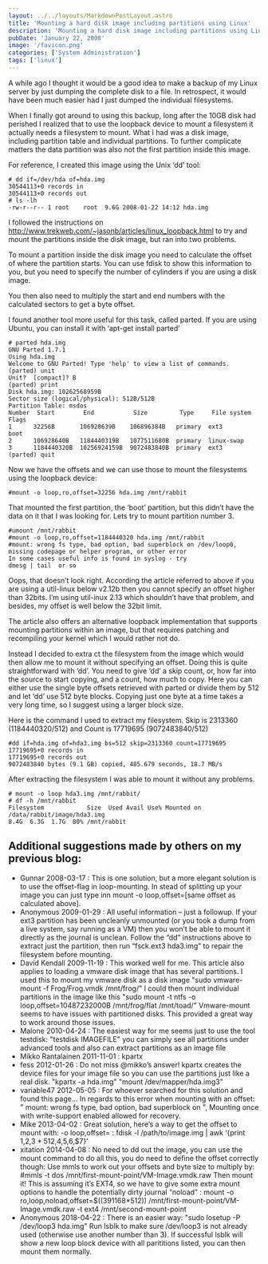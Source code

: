 ```yaml
---
layout: ../../layouts/MarkdownPostLayout.astro
title: 'Mounting a hard disk image including partitions using Linux'
description: 'Mounting a hard disk image including partitions using Linux'
pubDate: 'January 22, 2008'
image: '/favicon.png'
categories: ['System Administration']
tags: ['linux']
---
```

A while ago I thought it would be a good idea to make a backup of my Linux server by just dumping the complete disk to a file. In retrospect, it would have been much easier had I just dumped the individual filesystems.

When I finally got around to using this backup, long after the 10GB disk had perished I realized that to use the loopback device to mount a filesystem it actually needs a filesystem to mount. What I had was a disk image, including partition table and individual partitions. To further complicate matters the data partition was also not the first partition inside this image.

For reference, I created this image using the Unix ‘dd’ tool:

``` shell
# dd if=/dev/hda of=hda.img
30544113+0 records in
30544113+0 records out
# ls -lh
-rw-r--r-- 1 root    root  9.6G 2008-01-22 14:12 hda.img
```

I followed the instructions on http://www.trekweb.com/~jasonb/articles/linux_loopback.html to try and mount the partitions inside the disk image, but ran into two problems.

To mount a partition inside the disk image you need to calculate the offset of where the partition starts. You can use fdisk to show this information to you, but you need to specify the number of cylinders if you are using a disk image.

You then also need to multiply the start and end numbers with the calculated sectors to get a byte offset.

I found another tool more useful for this task, called parted. If you are using Ubuntu, you can install it with ‘apt-get install parted’

``` shell
# parted hda.img
GNU Parted 1.7.1
Using hda.img
Welcome to GNU Parted! Type 'help' to view a list of commands.
(parted) unit
Unit?  [compact]? B
(parted) print
Disk hda.img: 10262568959B
Sector size (logical/physical): 512B/512B
Partition Table: msdos
Number  Start        End           Size         Type     File system  Flags
1      32256B       106928639B    106896384B   primary  ext3         boot
2      106928640B   1184440319B   1077511680B  primary  linux-swap
3      1184440320B  10256924159B  9072483840B  primary  ext3
(parted) quit
```

Now we have the offsets and we can use those to mount the filesystems using the loopback device:

``` shell
#mount -o loop,ro,offset=32256 hda.img /mnt/rabbit
```

That mounted the first partition, the ‘boot’ partition, but this didn’t have the data on it that I was looking for. Lets try to mount partition number 3.

``` shell
#umount /mnt/rabbit
#mount -o loop,ro,offset=1184440320 hda.img /mnt/rabbit
#mount: wrong fs type, bad option, bad superblock on /dev/loop0,
missing codepage or helper program, or other error
In some cases useful info is found in syslog - try
dmesg | tail  or so
```

Oops, that doesn’t look right. According the article referred to above if you are using a util-linux below v2.12b then you cannot specify an offset higher than 32bits. I’m using util-inux 2.13 which shouldn’t have that problem, and besides, my offset is well below the 32bit limit.

The article also offers an alternative loopback implementation that supports mounting partitions within an image, but that requires patching and recompiling your kernel which I would rather not do.

Instead I decided to extra ct the filesystem from the image which would then allow me to mount it without specifying an offset.
Doing this is quite straightforward with ‘dd’. You need to give ‘dd’ a skip count, or, how far into the source to start copying, and a count, how much to copy.
Here you can either use the single byte offsets retrieved with parted or divide them by 512 and let ‘dd’ use 512 byte blocks. Copying just one byte at a time takes a very long time, so I suggest using a larger block size.

Here is the command I used to extract my filesystem. Skip is 2313360 (1184440320/512) and Count is 17719695 (9072483840/512)

``` shell
#dd if=hda.img of=hda3.img bs=512 skip=2313360 count=17719695
17719695+0 records in
17719695+0 records out
9072483840 bytes (9.1 GB) copied, 485.679 seconds, 18.7 MB/s
```

After extracting the filesystem I was able to mount it without any problems.

``` shell
# mount -o loop hda3.img /mnt/rabbit/
# df -h /mnt/rabbit
Filesystem            Size  Used Avail Use% Mounted on
/data/rabbit/image/hda3.img
8.4G  6.3G  1.7G  80% /mnt/rabbit
```

## Additional suggestions made by others on my previous blog:

- Gunnar 2008-03-17 : This is one solution, but a more elegant solution is to use the offset-flag in loop-mounting. In stead of splitting up your image you can just type inn mount -o loop,offset=[same offset as calculated above].
- Anonymous 2009-01-29 : All useful information – just a followup. If your ext3 partition has been uncleanly unmounted (or you took a dump from a live system, say running as a VM) then you won’t be able to mount it directly as the journal is unclean. Follow the “dd” instructions above to extract just the partition, then run “fsck.ext3 hda3.img” to repair the filesystem before mounting.
- David Kendall 2009-11-19 : This worked well for me. This article also applies to loading a vmware disk image that has several partitions. I used this to mount my vmware disk as a disk image "sudo vmware-mount -f Frog/Frog.vmdk /mnt/frog/" I could then mount individual partitions in the image like this "sudo mount -t ntfs -o loop,offset=10487232000B /mnt/frog/flat /mnt/toad/" Vmware-mount seems to have issues with partitioned disks. This provided a great way to work around those issues.
- Malone 2010-04-24 : The easiest way for me seems just to use the tool testdisk: "testdisk IMAGEFILE" you can simply see all partitions under advanced tools and also can extract partitions as an image file
- Mikko Rantalainen 2011-11-01 : kpartx
- fess 2012-01-26 : Do not miss @mikko’s answer! kpartx creates the device files for your image file so you can use the partitions just like a real disk. "kpartx -a hda.img" "mount /dev/mapper/hda.img3"
- variable47 2012-05-05 : For whoever searched for this solution and found this page… In regards to this error when mounting with an offset: " mount: wrong fs type, bad option, bad superblock on ", Mounting once with write-support enabled allowed for recovery.
- Mike 2013-04-02 : Great solution, here’s a way to get the offset to mount with: -o loop,offset= : fdisk -l /path/to/image.img | awk ‘{print $1,$2,$3 * 512,$4,$5,$6,$7}’
- xitation 2014-04-08 : No need to dd out the image, you can use the mount command to do all this, you do need to define the offset correctly though: Use mmls to work out your offsets and byte size to multiply by: #mmls -t dos /mnt/first-mount-point/VM-Image.vmdk.raw Then mount it! This is assuming it’s EXT4, so we have to give some extra mount options to handle the potentially dirty journal “noload” : mount -o ro,loop,noload,offset=$((391168*512)) /mnt/first-mount-point/VM-Image.vmdk.raw -t ext4 /mnt/second-mount-point
- Anonymous 2018-04-22 : There is an easier way: "sudo losetup -P /dev/loop3 hda.img" Run lsblk to make sure /dev/loop3 is not already used (otherwise use another number than 3). If successful lsblk will show a new loop block device with all parititions listed, you can then mount them normally.
